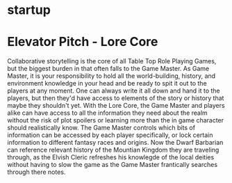# startup

# Elevator Pitch - Lore Core
Collaborative storytelling is the core of all Table Top Role Playing Games, but the biggest burden in that often falls to the Game Master. As Game Master, it is your responsibility to hold all the world-building, history, and environment knowledge in your head and be ready to spit it out to the players at any moment. One can always write it all down and hand it to the players, but then they'd have access to elements of the story or history that maybe they shouldn't yet. With the Lore Core, the Game Master and players alike can have access to all the information they need about the realm without the risk of plot spoilers or learning more than the in game character should realistically know. The Game Master controls which bits of information can be accessed by each player specifically, or lock certain information to different fantasy races and origins. Now the Dwarf Barbarian can reference relevant history of the Mountian Kingdom they are traveling through, as the Elvish Cleric refreshes his knowlegde of the local deities without having to slow the game as the Game Master frantically searches through there notes. 
